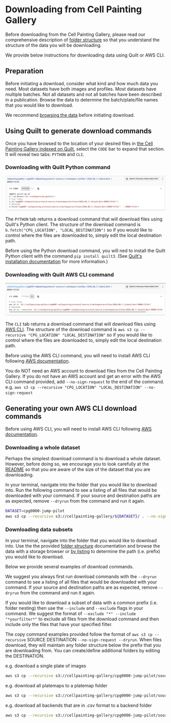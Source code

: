 # Downloading from Cell Painting Gallery

Before downloading from the Cell Painting Gallery, please read our comprehensive description of [folder structure](folder_structure.md) so that you understand the structure of the data you will be downloading.

We provide below instructions for downloading data using Quilt or AWS CLI.

## Preparation

Before initiating a download, consider what kind and how much data you need.
Most datasets have both images and profiles.
Most datasets have multiple batches.
Not all datasets and not all batches have been described in a publication.
Browse the data to determine the batch/plate/file names that you would like to download.

We recommend [browsing the data](browsing_data.md) before initiating download.

## Using Quilt to generate download commands

Once you have browsed to the location of your desired files in [the Cell Painting Gallery indexed on Quilt](https://open.quiltdata.com/b/cellpainting-gallery/tree/), select the `CODE` bar to expand that section.
It will reveal two tabs: `PYTHON` and `CLI`.

### Downloading with Quilt Python command

![Downloading CPG with Quilt Python command](images/Quilt_CPG_Python_download.png)

The `PYTHON` tab returns a download command that will download files using Quilt's Python client.
The structure of the download command is `b.fetch("CPG_LOCATION", "LOCAL_DESTINATION")` so if you would like to control where the files are downloaded to, simply edit the local destination path.

Before using the Python download command, you will ned to install the Quilt Python client with the command `pip install quilt3`. (See [Quilt's installation documentation](https://docs.quiltdata.com/installation) for more information.)

### Downloading with Quilt AWS CLI command

![Downloading CPG with Quilt AWS CLI command](images/Quilt_CPG_AWS_CLI_download.png)

The `CLI` tab returns a download command that will download files using [AWS CLI](https://aws.amazon.com/cli/).
The structure of the download command is `aws s3 cp --recursive "CPG_LOCATION" "LOCAL_DESTINATION"` so if you would like to control where the files are downloaded to, simply edit the local destination path.

Before using the AWS CLI command, you will need to install AWS CLI following [AWS documentation](https://docs.aws.amazon.com/cli/latest/userguide/getting-started-install.html).

You do NOT need an AWS account to download files from the Cell Painting Gallery.
If you do not have an AWS account and get an error with the AWS CLI command provided, add `--no-sign-request` to the end of the command.
e.g. `aws s3 cp --recursive "CPG_LOCATION" "LOCAL_DESTINATION" --no-sign-request`

## Generating your own AWS CLI download commands

Before using AWS CLI, you will need to install AWS CLI following [AWS documentation](https://docs.aws.amazon.com/cli/latest/userguide/getting-started-install.html).

### Downloading a whole dataset

Perhaps the simplest download command is to download a whole dataset.
However, before doing so, we encourage you to look carefully at the [README](README.md) so that you are aware of the size of the dataset that you are downloading.

In your terminal, navigate into the folder that you would like to download into.
Run the following command to see a listing of all files that would be downloaded with your command.
If your source and destination paths are as expected, remove `--dryrun` from the command and run it again.

```bash
DATASET=cpg0000-jump-pilot
aws s3 cp --recursive s3://cellpainting-gallery/${DATASET}/ . --no-sign-request --dryrun
```

### Downloading data subsets

In your terminal, navigate into the folder that you would like to download into.
Use the the provided [folder structure](data_structure.md) documentation and browse the data with a storage browser or [by listing](browsing_data.md) to determine the path (i.e. prefix) you would like to download.

Below we provide several examples of download commands.

We suggest you always first run download commands with the `--dryrun` command to see a listing of all files that would be downloaded with your command.
If your source and destination paths are as expected, remove `--dryrun` from the command and run it again.

If you would like to download a subset of data with a common prefix (i.e. folder nesting) then use the `--include` and `--exclude` flags in your command.
We suggest the format of `--exclude "*" --include "*yourfilter*"` to exclude all files from the download command and then include only the files that have your specified filter.

The copy command examples provided follow the format of `aws s3 cp --recursive` SOURCE DESTINATION `--no-sign-request --dryrun`.
When files download, they will maintain any folder structure below the prefix that you are downloading from.
You can create/define additional folders by editing the DESTINATION.

e.g. download a single plate of images

```bash
aws s3 cp --recursive s3://cellpainting-gallery/cpg0000-jump-pilot/source_4/images/2020_11_04_CPJUMP1/images/BR00116991__2020-11-05T19_51_35-Measurement1/ . --no-sign-request --dryrun
```

e.g. download all platemaps to a platemap folder

```bash
aws s3 cp --recursive s3://cellpainting-gallery/cpg0000-jump-pilot/source_4/workspace/metadata/platemaps/ platemap/ --no-sign-request --dryrun
```

e.g. download all backends that are in .csv format to a backend folder

```bash
aws s3 cp --recursive s3://cellpainting-gallery/cpg0000-jump-pilot/source_4/workspace/backend/ backend/ --exclude "*" --include "*.csv" --no-sign-request --dryrun
```
